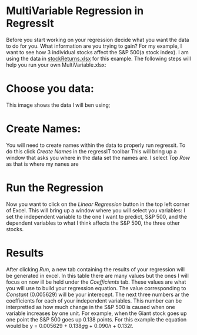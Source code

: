 # MultiVariable Regression in RegressIt

Before you start working on your regression decide what you want the data to do for you. What information are you trying to gain? For my example, I want to see how 3 individual stocks affect the S&P 500(a stock index). I am using the data in [stockReturns.xlsx](https://github.com/nmcdowell00/Data_Jam_Resources/blob/main/stockReturns.xlsx) for this example. The following steps will help you run your own MultiVariable.xlsx: 

# Choose you data:
[](images/columnms.png)
This image shows the data I will ben using;

# Create Names:
You will need to create names within the data to properly run regressit. To do this click *Create Names* in the regressIT toolbar [](images/createnames.png) This will bring up a window that asks you where in the data set the names are. I select *Top Row* as that is where my nanes are [](images/toprow.png)

# Run the Regression
Now you want to click on the *Linear Regression* button in the top left corner of Excel. This will bring up a window where you will select you variables: 
[](images/regressittable.png) I set the independent variable to the one I want to predict, S&P 500, and the dependent variables to what I think affects the S&P 500, the three other stocks. 

# Results
After clicking *Run*, a new tab containing the results of your regression will be generated in excel. [](images/stats.png) In this table there are many values but the ones I will focus on now ill be held under the *Coefficients* tab. These values are what you will use to build your regression equation. The value corresponding to *Constant* (0.005629) will be your interecept. The next three numbers ar the coefficients for each of your independent variables. This number can be interpretted as how much change in the S&P 500 is caused when one variable increases by one unit. For example, when the Giant stock goes up one point the S&P 500 goes up 0.138 points. For this example the equation would be y = 0.005629 + 0.138*g*g + 0.090*h* + 0.132*t*. 


